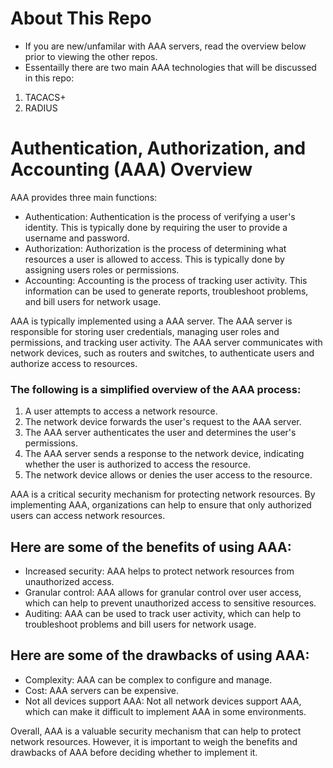 # About This Repo

- If you are new/unfamilar with AAA servers, read the overview below prior to viewing the other repos.
- Essentailly there are two main AAA technologies that will be discussed in this repo:
1. TACACS+
2. RADIUS


# Authentication, Authorization, and Accounting (AAA) Overview

AAA provides three main functions:

- Authentication: Authentication is the process of verifying a user's identity. This is typically done by requiring the user to provide a username and password.
- Authorization: Authorization is the process of determining what resources a user is allowed to access. This is typically done by assigning users roles or permissions.
- Accounting: Accounting is the process of tracking user activity. This information can be used to generate reports, troubleshoot problems, and bill users for network usage.


AAA is typically implemented using a AAA server. The AAA server is responsible for storing user credentials, managing user roles and permissions, and tracking user activity. The AAA server communicates with network devices, such as routers and switches, to authenticate users and authorize access to resources.

### The following is a simplified overview of the AAA process:

1. A user attempts to access a network resource.
2. The network device forwards the user's request to the AAA server.
3. The AAA server authenticates the user and determines the user's permissions.
4. The AAA server sends a response to the network device, indicating whether the user is authorized to access the resource.
5. The network device allows or denies the user access to the resource.

AAA is a critical security mechanism for protecting network resources. By implementing AAA, organizations can help to ensure that only authorized users can access network resources.

## Here are some of the benefits of using AAA:

- Increased security: AAA helps to protect network resources from unauthorized access.
- Granular control: AAA allows for granular control over user access, which can help to prevent unauthorized access to sensitive resources.
- Auditing: AAA can be used to track user activity, which can help to troubleshoot problems and bill users for network usage.
## Here are some of the drawbacks of using AAA:

- Complexity: AAA can be complex to configure and manage.
- Cost: AAA servers can be expensive.
- Not all devices support AAA: Not all network devices support AAA, which can make it difficult to implement AAA in some environments.

Overall, AAA is a valuable security mechanism that can help to protect network resources. However, it is important to weigh the benefits and drawbacks of AAA before deciding whether to implement it.
